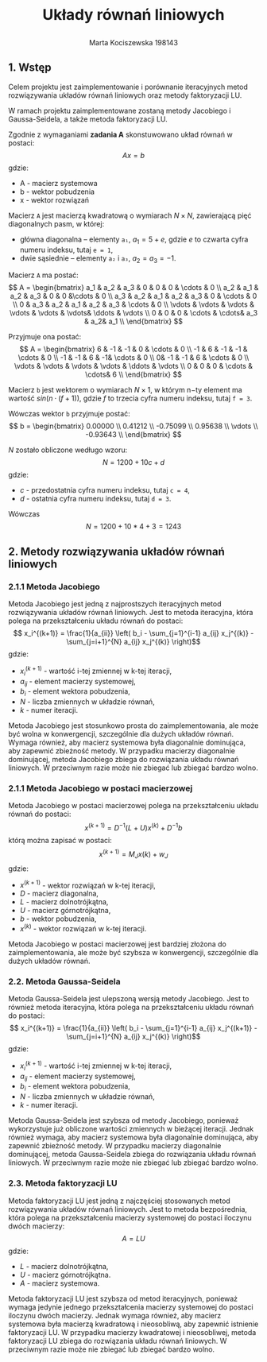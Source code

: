 <p style="text-align: center; font-weight: bold; font-size: 30px"> Układy równań liniowych</p>
<p style="text-align: center;">Marta Kociszewska 198143</p>

## 1. Wstęp
Celem projektu jest zaimplementowanie i porównanie iteracyjnych metod rozwiązywania układów równań liniowych
oraz metody faktoryzacji LU.

W ramach projektu zaimplementowane zostaną metody Jacobiego i Gaussa-Seidela, a także metoda faktoryzacji LU.


Zgodnie z wymaganiami **zadania A** skonstuwowano układ równań w postaci:
$$ Ax = b $$
gdzie:
* A - macierz systemowa
* b - wektor pobudzenia
* x - wektor rozwiązań

Macierz `A` jest macierzą kwadratową o wymiarach $N \times N$, zawierającą pięć diagonalnych pasm, w której:
- główna diagonalna – elementy `a₁`, $a_1 = 5 + e$, gdzie $e$ to czwarta cyfra numeru indeksu, tutaj `e = 1`,
- dwie sąsiednie – elementy `a₂` i `a₃`, $a_2 = a_3 = -1$.

Macierz `A` ma postać:
$$
A = \begin{bmatrix}
a_1 & a_2 & a_3 & 0 & 0 & 0 & \cdots & 0 \\
a_2 & a_1 & a_2 & a_3 & 0 & 0 &\cdots & 0 \\
a_3 & a_2 & a_1 & a_2 & a_3  & 0 & \cdots & 0 \\
0 & a_3 & a_2 & a_1 & a_2 & a_3 & \cdots & 0 \\
\vdots & \vdots & \vdots & \vdots & \vdots & \vdots& \ddots & \vdots \\
0 & 0 & 0 & \cdots & \cdots& a_3 & a_2& a_1 \\
\end{bmatrix}
$$

Przyjmuje ona postać:
$$
A = \begin{bmatrix}
6 & -1 & -1 & 0 & \cdots & 0 \\
-1 & 6 & -1 & -1 & \cdots & 0 \\
-1 & -1 & 6 & -1& \cdots & 0 \\
0& -1 & -1 & 6 & \cdots & 0 \\
\vdots & \vdots & \vdots & \vdots & \ddots & \vdots \\
0 & 0 & 0 & \cdots & \cdots& 6 \\
\end{bmatrix}
$$

Macierz `b` jest wektorem o wymiarach $N \times 1$, w którym n−ty element ma wartość $sin(n · (f + 1))$, gdzie $f$ to trzecia cyfra numeru indeksu, tutaj `f = 3`.

Wówczas wektor `b` przyjmuje postać:
$$
b = \begin{bmatrix}
0.00000 \\
0.41212 \\
-0.75099 \\
0.95638 \\
\vdots \\
-0.93643 \\
\end{bmatrix}
$$

$N$ zostało obliczone wedługo wzoru:
$$ N = 1200 + 10c + d $$
gdzie: 
- $c$ - przedostatnia cyfra numeru indeksu, tutaj `c = 4`,
- $d$ - ostatnia cyfra numeru indeksu, tutaj `d = 3`.


Wówczas $$N = 1200 + 10 * 4 + 3 = 1243$$

## 2. Metody rozwiązywania układów równań liniowych

### 2.1.1 Metoda Jacobiego
Metoda Jacobiego jest jedną z najprostszych iteracyjnych metod rozwiązywania układów równań liniowych.
Jest to metoda iteracyjna, która polega na przekształceniu układu równań do postaci:
$$
x_i^{(k+1)} = \frac{1}{a_{ii}} \left( b_i - \sum_{j=1}^{i-1} a_{ij} x_j^{(k)} - \sum_{j=i+1}^{N} a_{ij} x_j^{(k)} \right)$$
gdzie:
- $x_i^{(k+1)}$ - wartość i-tej zmiennej w k-tej iteracji,
- $a_{ij}$ - element macierzy systemowej,
- $b_i$ - element wektora pobudzenia,
- $N$ - liczba zmiennych w układzie równań,
- $k$ - numer iteracji.

Metoda Jacobiego jest stosunkowo prosta do zaimplementowania, ale może być wolna w konwergencji, szczególnie dla dużych układów równań. Wymaga również, aby macierz systemowa była diagonalnie dominująca, aby zapewnić zbieżność metody.
W przypadku macierzy diagonalnie dominującej, metoda Jacobiego zbiega do rozwiązania układu równań liniowych.
W przeciwnym razie może nie zbiegać lub zbiegać bardzo wolno.

### 2.1.1 Metoda Jacobiego w postaci macierzowej
Metoda Jacobiego w postaci macierzowej polega na przekształceniu układu równań do postaci:
$$x^{(k+1)} = D^{-1}(L + U)x^{(k)} + D^{-1}b$$
którą można zapisać w postaci:
$$x^{(k+1)}=M_J x{(k)} + w_J$$
gdzie:
- $x^{(k+1)}$ - wektor rozwiązań w k-tej iteracji,
- $D$ - macierz diagonalna,
- $L$ - macierz dolnotrójkątna,
- $U$ - macierz górnotrójkątna,
- $b$ - wektor pobudzenia,
- $x^{(k)}$ - wektor rozwiązań w k-tej iteracji.

Metoda Jacobiego w postaci macierzowej jest bardziej złożona do zaimplementowania, ale może być szybsza w konwergencji, szczególnie dla dużych układów równań.

### 2.2. Metoda Gaussa-Seidela
Metoda Gaussa-Seidela jest ulepszoną wersją metody Jacobiego.
Jest to również metoda iteracyjna, która polega na przekształceniu układu równań do postaci:
$$
x_i^{(k+1)} = \frac{1}{a_{ii}} \left( b_i - \sum_{j=1}^{i-1} a_{ij} x_j^{(k+1)} - \sum_{j=i+1}^{N} a_{ij} x_j^{(k)} \right)$$
gdzie:
- $x_i^{(k+1)}$ - wartość i-tej zmiennej w k-tej iteracji,
- $a_{ij}$ - element macierzy systemowej,
- $b_i$ - element wektora pobudzenia,
- $N$ - liczba zmiennych w układzie równań,
- $k$ - numer iteracji.

Metoda Gaussa-Seidela jest szybsza od metody Jacobiego, ponieważ wykorzystuje już obliczone wartości zmiennych w bieżącej iteracji.
Jednak również wymaga, aby macierz systemowa była diagonalnie dominująca, aby zapewnić zbieżność metody.
W przypadku macierzy diagonalnie dominującej, metoda Gaussa-Seidela zbiega do rozwiązania układu równań liniowych.
W przeciwnym razie może nie zbiegać lub zbiegać bardzo wolno.
### 2.3. Metoda faktoryzacji LU
Metoda faktoryzacji LU jest jedną z najczęściej stosowanych metod rozwiązywania układów równań liniowych.
Jest to metoda bezpośrednia, która polega na przekształceniu macierzy systemowej do postaci iloczynu dwóch macierzy:
$$
A = LU$$
gdzie:
- $L$ - macierz dolnotrójkątna,
- $U$ - macierz górnotrójkątna.
- $A$ - macierz systemowa.

Metoda faktoryzacji LU jest szybsza od metod iteracyjnych, ponieważ wymaga jedynie jednego przekształcenia macierzy systemowej do postaci iloczynu dwóch macierzy.
Jednak wymaga również, aby macierz systemowa była macierzą kwadratową i nieosobliwą, aby zapewnić istnienie faktoryzacji LU.
W przypadku macierzy kwadratowej i nieosobliwej, metoda faktoryzacji LU zbiega do rozwiązania układu równań liniowych.
W przeciwnym razie może nie zbiegać lub zbiegać bardzo wolno.


